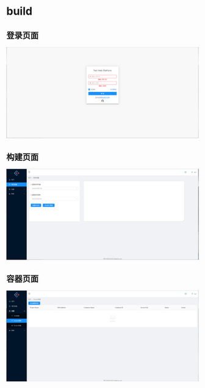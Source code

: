 # build
## 登录页面
![](./images/login.png)
## 构建页面
![](./images/build.png)
## 容器页面
![](./images/docker.png)
